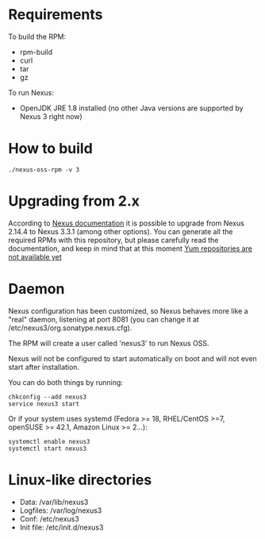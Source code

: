 # Requirements

To build the RPM:
- rpm-build
- curl
- tar
- gz

To run Nexus:
- OpenJDK JRE 1.8 installed (no other Java versions are supported by Nexus 3 right now)

# How to build

```
./nexus-oss-rpm -v 3
```

# Upgrading from 2.x

According to [Nexus documentation](https://books.sonatype.com/nexus-book/reference3/upgrading.html) it is possible to upgrade from
Nexus 2.14.4 to Nexus 3.3.1 (among other options). You can generate all the required RPMs with this repository, but please carefully
read the documentation, and keep in mind that at this moment [Yum repositories are not available yet](https://support.sonatype.com/hc/en-us/articles/222426568-Nexus-Repository-Manager-Feature-Compatibility-Matrix)

# Daemon

Nexus configuration has been customized, so Nexus behaves more like a
"real" daemon, listening at port 8081 (you can change it at
/etc/nexus3/org.sonatype.nexus.cfg).

The RPM will create a user called 'nexus3' to run Nexus OSS.

Nexus will not be configured to start automatically on boot and will
not even start after installation.

You can do both things by running:

```
chkconfig --add nexus3
service nexus3 start
```
Or if your system uses systemd (Fedora >= 18, RHEL/CentOS >=7,
openSUSE >= 42.1, Amazon Linux >= 2...):
```
systemctl enable nexus3
systemctl start nexus3
```

# Linux-like directories

- Data: /var/lib/nexus3
- Logfiles: /var/log/nexus3
- Conf: /etc/nexus3
- Init file: /etc/init.d/nexus3
